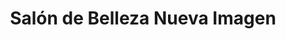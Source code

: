 ---
title: "Salón de Belleza Nueva Imagen"
url: /cazorla/salon-de-belleza-nueva-imagen/
shop: Friseur
---